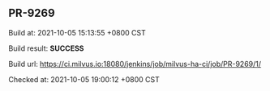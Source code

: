 <h2><a name="pr-9269" class="anchor" href="#pr-9269" rel="nofollow" aria-hidden="true"><span class="octicon octicon-link"></span></a>PR-9269</h2>

<p>Build at: 2021-10-05 15:13:55 +0800 CST</p>

<p>Build result: <strong>SUCCESS</strong></p>

<p>Build url: <a href="https://ci.milvus.io:18080/jenkins/job/milvus-ha-ci/job/PR-9269/1/" rel="nofollow">https://ci.milvus.io:18080/jenkins/job/milvus-ha-ci/job/PR-9269/1/</a></p>

<p>Checked at: 2021-10-05 19:00:12 +0800 CST</p>
